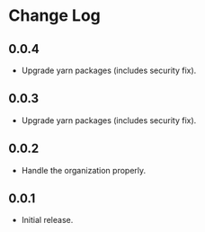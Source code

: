 # Change Log

## 0.0.4
- Upgrade yarn packages (includes security fix).

## 0.0.3
- Upgrade yarn packages (includes security fix).

## 0.0.2
- Handle the organization properly.

## 0.0.1
- Initial release.
